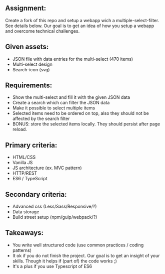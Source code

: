 
## Assignment: 
Create a fork of this repo and setup a webapp wich a multiple-select-filter. See details below. Our goal is to get an idea of how you setup a webapp and overcome technical challenges.

## Given assets:
* JSON file with data entries for the multi-select (470 items)
* Multi-select design
* Search-icon (svg)

## Requirements:
* Show the multi-select and fill it with the given JSON data
* Create a search which can filter the JSON data
* Make it possible to select multiple items
* Selected items need to be ordered on top, also they should not be affected by the search filter
* BONUS: store the selected items locally. They should persist after page reload.

## Primary criteria:
* HTML/CSS
* Vanilla JS
* JS architecture (ex. MVC pattern)
* HTTP/REST
* ES6 / TypeScript

## Secondary criteria:
* Advanced css (Less/Sass/Responsive/?)
* Data storage
* Build street setup (npm/gulp/webpack/?)

## Takeaways:
* You write well structured code (use common practices / coding patterns)
* It ok if you do not finish the project. Our goal is to get an insight of your skills. Though it helps if (part of) the code works ;)
* It's a plus if you use Typescript of ES6
